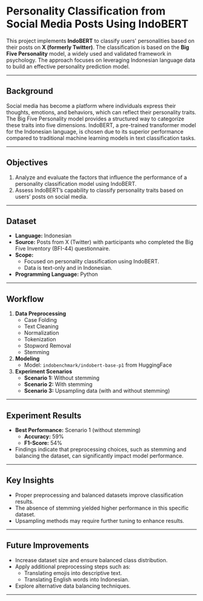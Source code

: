 # Personality Classification from Social Media Posts Using IndoBERT

This project implements **IndoBERT** to classify users' personalities based on their posts on **X (formerly Twitter)**. The classification is based on the **Big Five Personality** model, a widely used and validated framework in psychology. The approach focuses on leveraging Indonesian language data to build an effective personality prediction model.

---

## Background
Social media has become a platform where individuals express their thoughts, emotions, and behaviors, which can reflect their personality traits. The Big Five Personality model provides a structured way to categorize these traits into five dimensions. IndoBERT, a pre-trained transformer model for the Indonesian language, is chosen due to its superior performance compared to traditional machine learning models in text classification tasks.

---

## Objectives
1. Analyze and evaluate the factors that influence the performance of a personality classification model using IndoBERT.
2. Assess IndoBERT’s capability to classify personality traits based on users’ posts on social media.

---

## Dataset
- **Language:** Indonesian
- **Source:** Posts from X (Twitter) with participants who completed the Big Five Inventory (BFI-44) questionnaire.
- **Scope:**
  - Focused on personality classification using IndoBERT.
  - Data is text-only and in Indonesian.
- **Programming Language:** Python

---

## Workflow
1. **Data Preprocessing**
   - Case Folding
   - Text Cleaning
   - Normalization
   - Tokenization
   - Stopword Removal
   - Stemming
2. **Modeling**
   - Model: `indobenchmark/indobert-base-p1` from HuggingFace
3. **Experiment Scenarios**
   - **Scenario 1:** Without stemming
   - **Scenario 2:** With stemming
   - **Scenario 3:** Upsampling data (with and without stemming)

---

## Experiment Results
- **Best Performance:** Scenario 1 (without stemming)
  - **Accuracy:** 59%
  - **F1-Score:** 54%
- Findings indicate that preprocessing choices, such as stemming and balancing the dataset, can significantly impact model performance.

---

## Key Insights
- Proper preprocessing and balanced datasets improve classification results.
- The absence of stemming yielded higher performance in this specific dataset.
- Upsampling methods may require further tuning to enhance results.

---

## Future Improvements
- Increase dataset size and ensure balanced class distribution.
- Apply additional preprocessing steps such as:
  - Translating emojis into descriptive text.
  - Translating English words into Indonesian.
- Explore alternative data balancing techniques.

---
